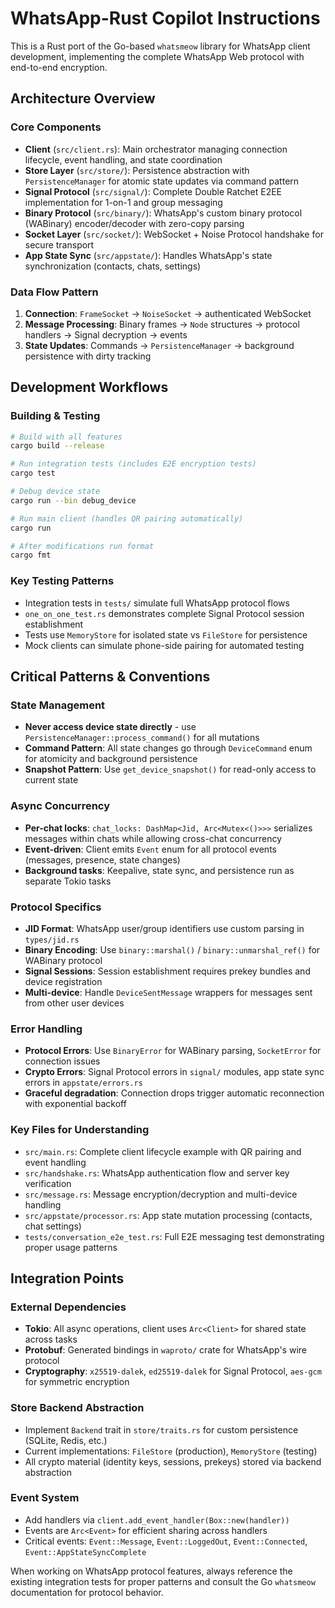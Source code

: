 # WhatsApp-Rust Copilot Instructions

This is a Rust port of the Go-based `whatsmeow` library for WhatsApp client development, implementing the complete WhatsApp Web protocol with end-to-end encryption.

## Architecture Overview

### Core Components
- **Client** (`src/client.rs`): Main orchestrator managing connection lifecycle, event handling, and state coordination
- **Store Layer** (`src/store/`): Persistence abstraction with `PersistenceManager` for atomic state updates via command pattern
- **Signal Protocol** (`src/signal/`): Complete Double Ratchet E2EE implementation for 1-on-1 and group messaging
- **Binary Protocol** (`src/binary/`): WhatsApp's custom binary protocol (WABinary) encoder/decoder with zero-copy parsing
- **Socket Layer** (`src/socket/`): WebSocket + Noise Protocol handshake for secure transport
- **App State Sync** (`src/appstate/`): Handles WhatsApp's state synchronization (contacts, chats, settings)

### Data Flow Pattern
1. **Connection**: `FrameSocket` → `NoiseSocket` → authenticated WebSocket
2. **Message Processing**: Binary frames → `Node` structures → protocol handlers → Signal decryption → events
3. **State Updates**: Commands → `PersistenceManager` → background persistence with dirty tracking

## Development Workflows

### Building & Testing
```bash
# Build with all features
cargo build --release

# Run integration tests (includes E2E encryption tests)
cargo test

# Debug device state
cargo run --bin debug_device

# Run main client (handles QR pairing automatically)
cargo run

# After modifications run format
cargo fmt

```

### Key Testing Patterns
- Integration tests in `tests/` simulate full WhatsApp protocol flows
- `one_on_one_test.rs` demonstrates complete Signal Protocol session establishment
- Tests use `MemoryStore` for isolated state vs `FileStore` for persistence
- Mock clients can simulate phone-side pairing for automated testing

## Critical Patterns & Conventions

### State Management
- **Never access device state directly** - use `PersistenceManager::process_command()` for all mutations
- **Command Pattern**: All state changes go through `DeviceCommand` enum for atomicity and background persistence
- **Snapshot Pattern**: Use `get_device_snapshot()` for read-only access to current state

### Async Concurrency
- **Per-chat locks**: `chat_locks: DashMap<Jid, Arc<Mutex<()>>>` serializes messages within chats while allowing cross-chat concurrency
- **Event-driven**: Client emits `Event` enum for all protocol events (messages, presence, state changes)
- **Background tasks**: Keepalive, state sync, and persistence run as separate Tokio tasks

### Protocol Specifics
- **JID Format**: WhatsApp user/group identifiers use custom parsing in `types/jid.rs`
- **Binary Encoding**: Use `binary::marshal()` / `binary::unmarshal_ref()` for WABinary protocol
- **Signal Sessions**: Session establishment requires prekey bundles and device registration
- **Multi-device**: Handle `DeviceSentMessage` wrappers for messages sent from other user devices

### Error Handling
- **Protocol Errors**: Use `BinaryError` for WABinary parsing, `SocketError` for connection issues
- **Crypto Errors**: Signal Protocol errors in `signal/` modules, app state sync errors in `appstate/errors.rs`
- **Graceful degradation**: Connection drops trigger automatic reconnection with exponential backoff

### Key Files for Understanding
- `src/main.rs`: Complete client lifecycle example with QR pairing and event handling
- `src/handshake.rs`: WhatsApp authentication flow and server key verification
- `src/message.rs`: Message encryption/decryption and multi-device handling
- `src/appstate/processor.rs`: App state mutation processing (contacts, chat settings)
- `tests/conversation_e2e_test.rs`: Full E2E messaging test demonstrating proper usage patterns

## Integration Points

### External Dependencies
- **Tokio**: All async operations, client uses `Arc<Client>` for shared state across tasks
- **Protobuf**: Generated bindings in `waproto/` crate for WhatsApp's wire protocol
- **Cryptography**: `x25519-dalek`, `ed25519-dalek` for Signal Protocol, `aes-gcm` for symmetric encryption

### Store Backend Abstraction
- Implement `Backend` trait in `store/traits.rs` for custom persistence (SQLite, Redis, etc.)
- Current implementations: `FileStore` (production), `MemoryStore` (testing)
- All crypto material (identity keys, sessions, prekeys) stored via backend abstraction

### Event System
- Add handlers via `client.add_event_handler(Box::new(handler))`
- Events are `Arc<Event>` for efficient sharing across handlers
- Critical events: `Event::Message`, `Event::LoggedOut`, `Event::Connected`, `Event::AppStateSyncComplete`

When working on WhatsApp protocol features, always reference the existing integration tests for proper patterns and consult the Go `whatsmeow` documentation for protocol behavior.
